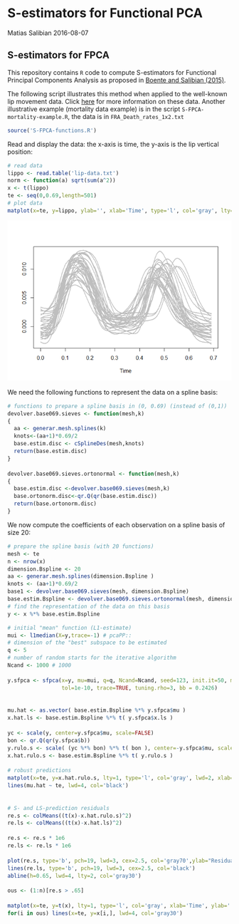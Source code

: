 S-estimators for Functional PCA
================
Matias Salibian
2016-08-07

S-estimators for FPCA
---------------------

This repository contains `R` code to compute S-estimators for Functional Principal Components Analysis as proposed in [Boente and Salibian (2015)](http://dx.doi.org/10.1080/01621459.2014.946991).

The following script illustrates this method when applied to the well-known lip movement data. Click [here](http://www.stats.ox.ac.uk/~silverma/fdacasebook/lipemg.html) for more information on these data. Another illustrative example (mortality data example) is in the script `S-FPCA-mortality-example.R`, the data is in `FRA_Death_rates_1x2.txt`

``` r
source('S-FPCA-functions.R')
```

Read and display the data: the x-axis is time, the y-axis is the lip vertical position:

``` r
# read data
lippo <- read.table('lip-data.txt')
norm <- function(a) sqrt(sum(a^2))
x <- t(lippo)
te <- seq(0,0.69,length=501)
# plot data
matplot(x=te, y=lippo, ylab='', xlab='Time', type='l', col='gray', lty=1, lwd=2)
```

![](README_files/figure-markdown_github/readdata-1.png)

We need the following functions to represent the data on a spline basis:

``` r
# functions to prepare a spline basis in (0, 0.69) (instead of (0,1))
devolver.base069.sieves <- function(mesh,k)
{    
  aa <- generar.mesh.splines(k)
  knots<-(aa+1)*0.69/2
  base.estim.disc <- cSplineDes(mesh,knots)
  return(base.estim.disc)
}

devolver.base069.sieves.ortonormal <- function(mesh,k)
{
  base.estim.disc <-devolver.base069.sieves(mesh,k)
  base.ortonorm.disc<-qr.Q(qr(base.estim.disc))
  return(base.ortonorm.disc)
}
```

We now compute the coefficients of each observation on a spline basis of size 20:

``` r
# prepare the spline basis (with 20 functions)
mesh <- te
n <- nrow(x)
dimension.Bspline <- 20 
aa <- generar.mesh.splines(dimension.Bspline )
knots <- (aa+1)*0.69/2
base1 <- devolver.base069.sieves(mesh, dimension.Bspline)
base.estim.Bspline <- devolver.base069.sieves.ortonormal(mesh, dimension.Bspline)
# find the representation of the data on this basis
y <- x %*% base.estim.Bspline
```

``` r
# initial "mean" function (L1-estimate)
mui <- l1median(X=y,trace=-1) # pcaPP::
# dimension of the "best" subspace to be estimated 
q <- 5
# number of random starts for the iterative algorithm
Ncand <- 1000 # 1000

y.sfpca <- sfpca(x=y, mu=mui, q=q, Ncand=Ncand, seed=123, init.it=50, max.it=500, 
                 tol=1e-10, trace=TRUE, tuning.rho=3, bb = 0.2426) 


mu.hat <- as.vector( base.estim.Bspline %*% y.sfpca$mu )
x.hat.ls <- base.estim.Bspline %*% t( y.sfpca$x.ls ) 

yc <- scale(y, center=y.sfpca$mu, scale=FALSE)
bon <- qr.Q(qr(y.sfpca$b))
y.rulo.s <- scale( (yc %*% bon) %*% t( bon ), center=-y.sfpca$mu, scale=FALSE)
x.hat.rulo.s <- base.estim.Bspline %*% t( y.rulo.s ) 

# robust predictions
matplot(x=te, y=x.hat.rulo.s, lty=1, type='l', col='gray', lwd=2, xlab='Time', ylab='')
lines(mu.hat ~ te, lwd=4, col='black')


# S- and LS-prediction residuals
re.s <- colMeans((t(x)-x.hat.rulo.s)^2)
re.ls <- colMeans((t(x)-x.hat.ls)^2)

re.s <- re.s * 1e6
re.ls <- re.ls * 1e6

plot(re.s, type='b', pch=19, lwd=3, cex=2.5, col='gray70',ylab="Residual squared norm")
lines(re.ls, type='b', pch=19, lwd=3, cex=2.5, col='black')
abline(h=0.65, lwd=4, lty=2, col='gray30')

ous <- (1:n)[re.s > .65]

matplot(x=te, y=t(x), lty=1, type='l', col='gray', xlab='Time', ylab='', lwd=2)
for(i in ous) lines(x=te, y=x[i,], lwd=4, col='gray30')
```
